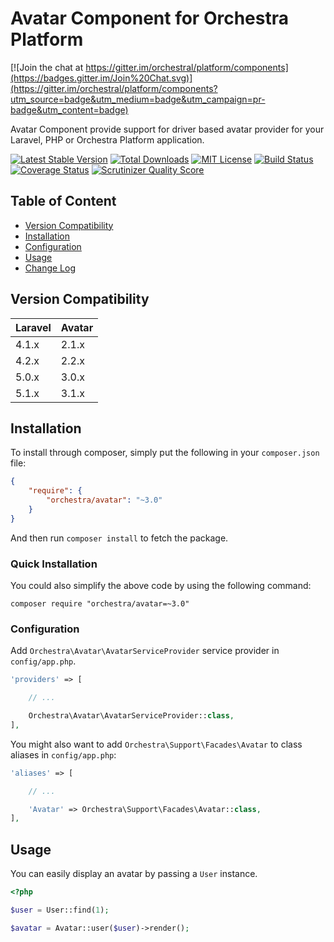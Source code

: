 Avatar Component for Orchestra Platform
==============

[![Join the chat at https://gitter.im/orchestral/platform/components](https://badges.gitter.im/Join%20Chat.svg)](https://gitter.im/orchestral/platform/components?utm_source=badge&utm_medium=badge&utm_campaign=pr-badge&utm_content=badge)

Avatar Component provide support for driver based avatar provider for your Laravel, PHP or Orchestra Platform application.

[![Latest Stable Version](https://img.shields.io/github/release/orchestral/avatar.svg?style=flat-square)](https://packagist.org/packages/orchestra/avatar)
[![Total Downloads](https://img.shields.io/packagist/dt/orchestra/avatar.svg?style=flat-square)](https://packagist.org/packages/orchestra/avatar)
[![MIT License](https://img.shields.io/packagist/l/orchestra/avatar.svg?style=flat-square)](https://packagist.org/packages/orchestra/avatar)
[![Build Status](https://img.shields.io/travis/orchestral/avatar/3.1.svg?style=flat-square)](https://travis-ci.org/orchestral/avatar)
[![Coverage Status](https://img.shields.io/coveralls/orchestral/avatar/3.1.svg?style=flat-square)](https://coveralls.io/r/orchestral/avatar?branch=3.1)
[![Scrutinizer Quality Score](https://img.shields.io/scrutinizer/g/orchestral/avatar/3.1.svg?style=flat-square)](https://scrutinizer-ci.com/g/orchestral/avatar/)

## Table of Content

* [Version Compatibility](#compatibility)
* [Installation](#installation)
* [Configuration](#configuration)
* [Usage](#usage)
* [Change Log](http://orchestraplatform.com/docs/latest/components/avatar/changes#v3-1)

## Version Compatibility

Laravel  | Avatar
:--------|:---------
 4.1.x   | 2.1.x
 4.2.x   | 2.2.x
 5.0.x   | 3.0.x
 5.1.x   | 3.1.x

## Installation

To install through composer, simply put the following in your `composer.json` file:

```json
{
	"require": {
		"orchestra/avatar": "~3.0"
	}
}
```

And then run `composer install` to fetch the package.

### Quick Installation

You could also simplify the above code by using the following command:

    composer require "orchestra/avatar=~3.0"

### Configuration

Add `Orchestra\Avatar\AvatarServiceProvider` service provider in `config/app.php`.

```php
'providers' => [

	// ...

	Orchestra\Avatar\AvatarServiceProvider::class,
],
```

You might also want to add `Orchestra\Support\Facades\Avatar` to class aliases in `config/app.php`:

```php
'aliases' => [

	// ...

    'Avatar' => Orchestra\Support\Facades\Avatar::class,
],
```

## Usage

You can easily display an avatar by passing a `User` instance.

```php
<?php

$user = User::find(1);

$avatar = Avatar::user($user)->render();
```
